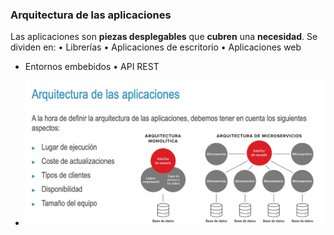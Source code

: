 ### Arquitectura de las aplicaciones
Las aplicaciones son **piezas desplegables** que **cubren** una **necesidad**. Se dividen en:
• Librerías
• Aplicaciones de escritorio
• Aplicaciones web
* Entornos embebidos
• API REST
- ![image.png](../assets/image_1731375068493_0.png)